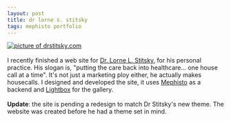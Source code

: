 ```yaml
--- 
layout: post
title: dr lorne s. stitsky
tags: mephisto portfolio
---
```

<a title="drstitsky.com" rel="lightbox[portfolio]" href="http://lh4.ggpht.com/scott.tesoriere/SDQbDihl73I/AAAAAAAAAWM/OA1RGfEmKig/Picture%201.png?imgmax=720"><img style="cursor:pointer; cursor:hand;" src="http://bp1.blogger.com/_jMVuxhHFgcI/SDQbDihl73I/AAAAAAAAAWM/s_IoMWewhFc/s400/Picture+1.png" border="0" alt="picture of drstitsky.com" id="BLOGGER_PHOTO_ID_5202813217141026674" /></a>
<br /><br />
I recently finished a web site for <a href="http://drstitsky.com/">Dr. Lorne L. Stitsky</a>, for his personal practice. His slogan is, "putting the care back into healthcare... one house call at a time". It's not just a marketing ploy either, he actually makes housecalls. I designed and developed the site, it uses <a href="http://mephistoblog.com/">Mephisto</a> as a backend and <a href="http://www.huddletogether.com/projects/lightbox2/">Lightbox</a> for the gallery.
<br />
<br /><b>Update</b>: the site is pending a redesign to match Dr Stitsky's new theme. The website was created before he had a theme set in mind.
